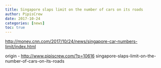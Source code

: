 ```yaml
---
title: Singapore slaps limit on the number of cars on its roads
author: PipisCrew
date: 2017-10-24
categories: [news]
toc: true
---
```


http://money.cnn.com/2017/10/24/news/singapore-car-numbers-limit/index.html

origin - http://www.pipiscrew.com/?p=10616 singapore-slaps-limit-on-the-number-of-cars-on-its-roads